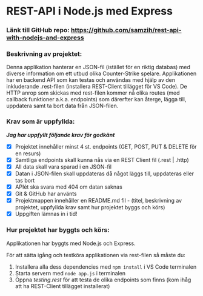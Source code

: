 # REST-API i Node.js med Express

### Länk till GitHub repo: https://github.com/samzih/rest-api-with-nodejs-and-express

### Beskrivning av projektet:
Denna applikation hanterar en JSON-fil (istället för en riktig databas) med diverse information om ett utbud olika Counter-Strike spelare. Applikationen har en backend API som kan testas och användas med hjälp av den inkluderande .rest-filen (installera REST-Client tillägget för VS Code). De HTTP anrop som skickas med rest-filen kommer nå olika routes (med callback funktioner a.k.a. endpoints) som därerfter kan återge, lägga till, uppdatera samt ta bort data från JSON-filen.

### Krav som är uppfyllda:
***Jag har uppfyllt följande krav för godkänt***
- [x] Projektet innehåller minst 4 st. endpoints (GET, POST, PUT & DELETE för en resurs)
- [x] Samtliga endpoints skall kunna nås via en REST Client fil (.rest | .http)
- [x] All data skall vara sparad i en JSON-fil
- [x] Datan i JSON-filen skall uppdateras då något läggs till, uppdateras eller tas bort
- [x] APIét ska svara med 404 om datan saknas
- [x] Git & GitHub har använts
- [x] Projektmappen innehåller en README.md fil - (titel, beskrivning av projektet, uppfyllda krav samt hur projektet byggs och körs)
- [x] Uppgiften lämnas in i tid!

### Hur projektet har byggts och körs:
Applikationen har byggts med Node.js och Express.

För att sätta igång och testköra applikationen via rest-filen så måste du:
1. Installera alla dess dependencies med `npm install` i VS Code terminalen
2. Starta servern med `node app.js` i terminalen
3. Öppna _testing.rest_ för att testa de olika endpoints som finns (kom ihåg att ha REST-Client tillägget installerat)
